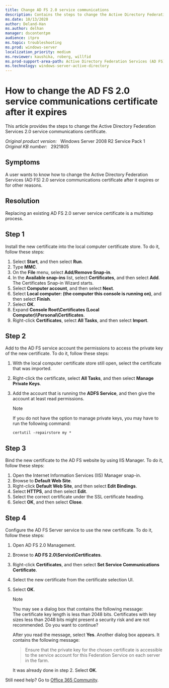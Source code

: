 ```yaml
---
title: Change AD FS 2.0 service communications
description: Contains the steps to change the Active Directory Federation Services 2.0 service communications certificate.
ms.date: 10/13/2020
author: Deland-Han 
ms.author: delhan
manager: dscontentpm
audience: itpro
ms.topic: troubleshooting
ms.prod: windows-server
localization_priority: medium
ms.reviewer: kaushika, roberg, willfid
ms.prod-support-area-path: Active Directory Federation Services (AD FS)
ms.technology: windows-server-active-directory
---
```

# How to change the AD FS 2.0 service communications certificate after it expires

This article provides the steps to change the Active Directory Federation Services 2.0 service communications certificate.

_Original product version:_ &nbsp; Windows Server 2008 R2 Service Pack 1  
_Original KB number:_ &nbsp; 2921805

## Symptoms  

A user wants to know how to change the Active Directory Federation Services (AD FS) 2.0 service communications certificate after it expires or for other reasons.

## Resolution

Replacing an existing AD FS 2.0 server service certificate is a multistep process.

## Step 1

Install the new certificate into the local computer certificate store. To do it, follow these steps:

1. Select **Start**, and then select **Run**.
2. Type **MMC**.
3. On the **File** menu, select **Add/Remove Snap-in**.
4. In the **Available snap-ins** list, select **Certificates**, and then select **Add**. The Certificates Snap-in Wizard starts.
5. Select **Computer account**, and then select **Next**.
6. Select **Local computer: (the computer this console is running on)**, and then select **Finish**.
7. Select **OK**.
8. Expand **Console Root\Certificates (Local Computer)\Personal\Certificates**.
9. Right-click **Certificates**, select **All Tasks**, and then select **Import**.

## Step 2

Add to the AD FS service account the permissions to access the private key of the new certificate. To do it, follow these steps:

1. With the local computer certificate store still open, select the certificate that was imported.
2. Right-click the certificate, select **All Tasks**, and then select **Manage Private Keys**.
3. Add the account that is running the **ADFS Service**, and then give the account at least read permissions.

    > [!NOTE]
    > If you do not have the option to manage private keys, you may have to run the following command:

    ```console
    certutil -repairstore my *
    ```

## Step 3

Bind the new certificate to the AD FS website by using IIS Manager. To do it, follow these steps:

1. Open the Internet Information Services (IIS) Manager snap-in.
2. Browse to **Default Web Site**.
3. Right-click **Default Web Site**, and then select **Edit Bindings**.
4. Select **HTTPS**, and then select **Edit**.
5. Select the correct certificate under the SSL certificate heading.
6. Select **OK**, and then select **Close**.  

## Step 4

Configure the AD FS Server service to use the new certificate. To do it, follow these steps:

1. Open AD FS 2.0 Management.
2. Browse to **AD FS 2.0\Service\Certificates**.
3. Right-click **Certificates**, and then select **Set Service Communications Certificate**.
4. Select the new certificate from the certificate selection UI.
5. Select **OK**.

    > [!NOTE]
    > You may see a dialog box that contains the following message:  
    > The certificate key length is less than 2048 bits. Certificates with key sizes less than 2048 bits might present a security risk and are not recommended. Do you want to continue?

    After you read the message, select **Yes**. Another dialog box appears. It contains the following message:
    > Ensure that the private key for the chosen certificate is accessible to the service account for this Federation Service on each server in the farm.

    It was already done in step 2. Select **OK**.  

Still need help? Go to [Office 365 Community](https://answers.microsoft.com/msoffice/forum?sort=LastReplyDate&dir=Desc&tab=All&status=all&mod=&modAge=&advFil=&postedAfter=&postedBefore=&threadType=All&isFilterExpanded=false&page=1).
